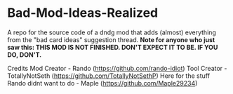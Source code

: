 # Bad-Mod-Ideas-Realized
A repo for the source code of a dndg mod that adds (almost) everything from the "bad card ideas" suggestion thread.
**Note for anyone who just saw this: THIS MOD IS NOT FINISHED. DON'T EXPECT IT TO BE. IF YOU DO, DON'T.**




Credits
Mod Creator - Rando (https://github.com/rando-idiot)
Tool Creator - TotallyNotSeth (https://github.com/TotallyNotSethP)
Here for the stuff Rando didnt want to do - Maple (https://github.com/Maple29234)
